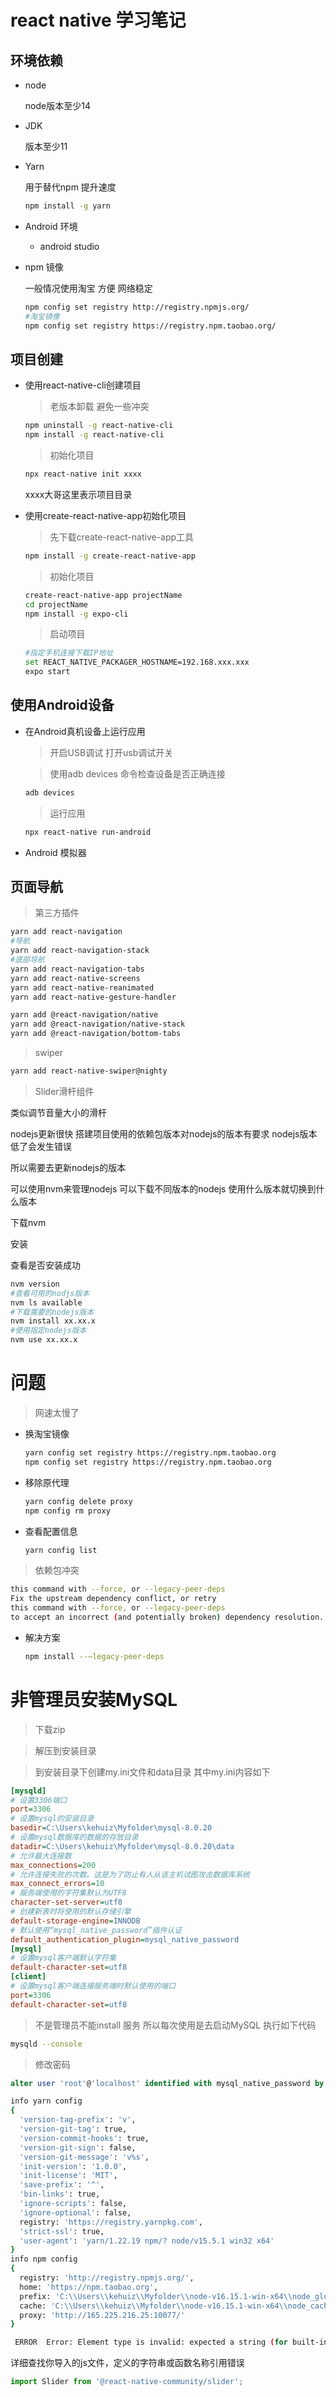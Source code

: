 # react native 学习笔记
## 环境依赖
+ node

   node版本至少14
+ JDK

   版本至少11
+ Yarn
  
   用于替代npm 提升速度
   ````sh
   npm install -g yarn
   ````
+ Android 环境

   - android studio


+  npm 镜像
   
   一般情况使用淘宝 方便 网络稳定
    ````sh
    npm config set registry http://registry.npmjs.org/
    #淘宝镜像
    npm config set registry https://registry.npm.taobao.org/
    ````
## 项目创建
+ 使用react-native-cli创建项目

   > 老版本卸载 避免一些冲突
   
   ````sh
   npm uninstall -g react-native-cli
   npm install -g react-native-cli
   ````
   > 初始化项目
   
   ````sh
   npx react-native init xxxx
   ````
   xxxx大哥这里表示项目目录

+ 使用create-react-native-app初始化项目

  > 先下载create-react-native-app工具

  ````sh
  npm install -g create-react-native-app
  ````

  > 初始化项目

  ````sh
  create-react-native-app projectName
  cd projectName
  npm install -g expo-cli
  ````

  > 启动项目

  ````sh
  #指定手机连接下载IP地址
  set REACT_NATIVE_PACKAGER_HOSTNAME=192.168.xxx.xxx
  expo start
  ````

## 使用Android设备
+  在Android真机设备上运行应用
   > 开启USB调试 打开usb调试开关
   
   > 使用adb devices 命令检查设备是否正确连接
    ````sh
    adb devices
    ````
   >  运行应用
   ````sh
   npx react-native run-android
   ````
+ Android 模拟器

## 页面导航

> 第三方插件

````sh
yarn add react-navigation
#导航
yarn add react-navigation-stack
#底部导航
yarn add react-navigation-tabs
yarn add react-native-screens
yarn add react-native-reanimated 
yarn add react-native-gesture-handler

yarn add @react-navigation/native
yarn add @react-navigation/native-stack
yarn add @react-navigation/bottom-tabs
````

> swiper

````sh
yarn add react-native-swiper@nighty
````

> Slider滑杆组件

类似调节音量大小的滑杆











nodejs更新很快  搭建项目使用的依赖包版本对nodejs的版本有要求 	nodejs版本低了会发生错误

所以需要去更新nodejs的版本	

可以使用nvm来管理nodejs	可以下载不同版本的nodejs	使用什么版本就切换到什么版本

下载nvm

安装

查看是否安装成功

````sh
nvm version
#查看可用的nodjs版本
nvm ls available
#下载需要的nodejs版本
nvm install xx.xx.x
#使用指定nodejs版本
nvm use xx.xx.x
````




# 问题
> 网速太慢了

+ 换淘宝镜像
   ````sh
   yarn config set registry https://registry.npm.taobao.org
   npm config set registry https://registry.npm.taobao.org
   ````
+ 移除原代理

   ````sh
   yarn config delete proxy
   npm config rm proxy
   ````
+ 查看配置信息

   ````sh
   yarn config list
   ````
> 依赖包冲突
   ````sh
   this command with --force, or --legacy-peer-deps
   Fix the upstream dependency conflict, or retry
   this command with --force, or --legacy-peer-deps
   to accept an incorrect (and potentially broken) dependency resolution.
   ````
+ 解决方案

   ````sh
   npm install --–legacy-peer-deps
   ````
# 非管理员安装MySQL
> 下载zip

> 解压到安装目录

> 到安装目录下创建my.ini文件和data目录 其中my.ini内容如下

````ini
[mysqld]
# 设置3306端口
port=3306
# 设置mysql的安装目录
basedir=C:\Users\kehuiz\Myfolder\mysql-8.0.20
# 设置mysql数据库的数据的存放目录
datadir=C:\Users\kehuiz\Myfolder\mysql-8.0.20\data
# 允许最大连接数
max_connections=200
# 允许连接失败的次数。这是为了防止有人从该主机试图攻击数据库系统
max_connect_errors=10
# 服务端使用的字符集默认为UTF8
character-set-server=utf8
# 创建新表时将使用的默认存储引擎
default-storage-engine=INNODB
# 默认使用“mysql_native_password”插件认证
default_authentication_plugin=mysql_native_password
[mysql]
# 设置mysql客户端默认字符集
default-character-set=utf8
[client]
# 设置mysql客户端连接服务端时默认使用的端口
port=3306
default-character-set=utf8
````
> 不是管理员不能install 服务 所以每次使用是去启动MySQL 执行如下代码

````sh
mysqld --console
````
> 修改密码
````sql
alter user 'root'@'localhost' identified with mysql_native_password by '123456';
````


````sh
info yarn config
{
  'version-tag-prefix': 'v',
  'version-git-tag': true,
  'version-commit-hooks': true,
  'version-git-sign': false,
  'version-git-message': 'v%s',
  'init-version': '1.0.0',
  'init-license': 'MIT',
  'save-prefix': '^',
  'bin-links': true,
  'ignore-scripts': false,
  'ignore-optional': false,
  registry: 'https://registry.yarnpkg.com',
  'strict-ssl': true,
  'user-agent': 'yarn/1.22.19 npm/? node/v15.5.1 win32 x64'
}
info npm config
{
  registry: 'http://registry.npmjs.org/',
  home: 'https://npm.taobao.org',
  prefix: 'C:\\Users\\kehuiz\\Myfolder\\node-v16.15.1-win-x64\\node_global',
  cache: 'C:\\Users\\kehuiz\\Myfolder\\node-v16.15.1-win-x64\\node_cache',
  proxy: 'http://165.225.216.25:10077/'
}
````

````sh
 ERROR  Error: Element type is invalid: expected a string (for built-in components) or a class/function (for composite components) but got: undefined. You likely forgot to export your component from the file it's defined in, or you might have mixed up default and named imports.
````

详细查找你导入的js文件，定义的字符串或函数名称引用错误

````js
import Slider from '@react-native-community/slider';
````

